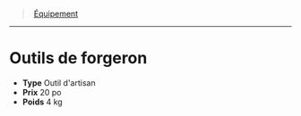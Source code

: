 ﻿---
!EquipmentItem
Type: Outil d'artisan
Price: 20 po
Weight: 4 kg
Id: equipment_hd.md#outils-de-forgeron
ParentLink: equipment_hd.md#Équipement
Name: Outils de forgeron
ParentName: Équipement
NameLevel: 1
Attributes: {}
AttributesDictionary: >+
  {}

---
> [Équipement](hd_equipment.md)

---

# Outils de forgeron

- **Type** Outil d'artisan
- **Prix** 20 po
- **Poids** 4 kg

